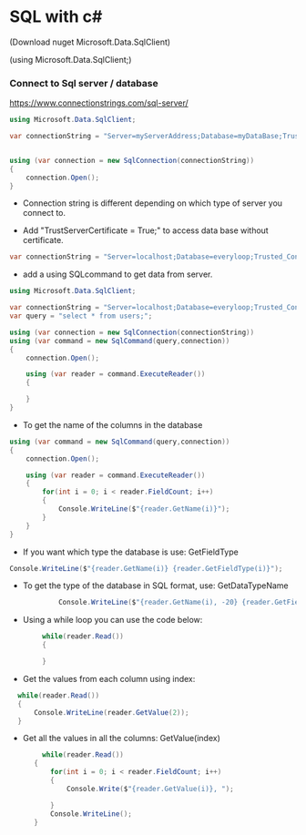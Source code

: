 # SQL with c#
(Download nuget Microsoft.Data.SqlClient)


(using Microsoft.Data.SqlClient;)

### Connect to Sql server / database
https://www.connectionstrings.com/sql-server/
```C#
using Microsoft.Data.SqlClient;

var connectionString = "Server=myServerAddress;Database=myDataBase;Trusted_Connection=True;";


using (var connection = new SqlConnection(connectionString))
{
    connection.Open();
}
```

* Connection string is different depending on which type of server you connect to.

* Add "TrustServerCertificate = True;" to access data base without certificate.
```C#
var connectionString = "Server=localhost;Database=everyloop;Trusted_Connection=True;TrustServerCertificate = True;";
```

* add a using SQLcommand to get data from server. 
```C#
using Microsoft.Data.SqlClient;

var connectionString = "Server=localhost;Database=everyloop;Trusted_Connection=True;TrustServerCertificate = True;";
var query = "select * from users;";

using (var connection = new SqlConnection(connectionString))
using (var command = new SqlCommand(query,connection))
{
    connection.Open();

    using (var reader = command.ExecuteReader())
    {

    }
}
```


* To get the name of the columns in the database 
```C#
using (var command = new SqlCommand(query,connection))
{
    connection.Open();

    using (var reader = command.ExecuteReader())
    {
        for(int i = 0; i < reader.FieldCount; i++)
        {
            Console.WriteLine($"{reader.GetName(i)}");
        }
    }
}
```

* If you want which type the database is use: GetFieldType
```C#
Console.WriteLine($"{reader.GetName(i)} {reader.GetFieldType(i)}");
```

* To get the type of the database in SQL format, use: GetDataTypeName
```C#
            Console.WriteLine($"{reader.GetName(i), -20} {reader.GetFieldType(i)} {reader.GetDataTypeName(i)}");

```

* Using a while loop you can use the code below:
```C#
        while(reader.Read())
        {

        }
```


* Get the values from each column using index: 
```C#
  while(reader.Read())
  {
      Console.WriteLine(reader.GetValue(2));
  }
  ``` 


  * Get all the values in all the columns: GetValue(index)
  ```C#
          while(reader.Read())
        {
            for(int i = 0; i < reader.FieldCount; i++)
            {
                Console.Write($"{reader.GetValue(i)}, ");

            }
            Console.WriteLine();
        }
```


